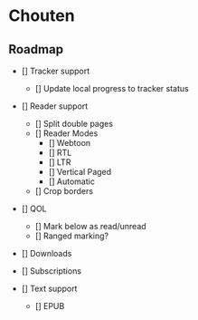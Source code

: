 # Chouten

## Roadmap

- [] Tracker support

  - [] Update local progress to tracker status

- [] Reader support
  - [] Split double pages
  - [] Reader Modes
    - [] Webtoon
    - [] RTL
    - [] LTR
    - [] Vertical Paged
    - [] Automatic
  - [] Crop borders
- [] QOL
  - [] Mark below as read/unread
  - [] Ranged marking?
- [] Downloads
- [] Subscriptions
- [] Text support
  - [] EPUB

